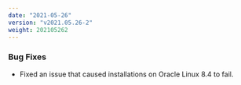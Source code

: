 ```yaml
---
date: "2021-05-26"
version: "v2021.05.26-2"
weight: 202105262
---
```


### <span class="label label-orange">Bug Fixes</span>
- Fixed an issue that caused installations on Oracle Linux 8.4 to fail.
